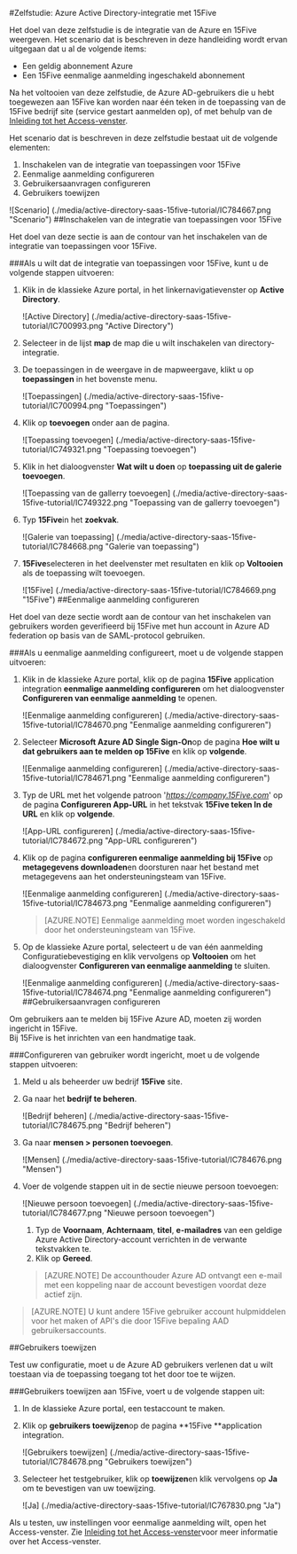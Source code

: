 <properties 
    pageTitle="Zelfstudie: Azure Active Directory-integratie met 15Five | Microsoft Azure" 
    description="Meer informatie over het 15Five met Azure Active Directory gebruiken voor het inschakelen van eenmalige aanmelding, geautomatiseerde provisioning en meer!" 
    services="active-directory" 
    authors="jeevansd"  
    documentationCenter="na" 
    manager="femila"/>
<tags 
    ms.service="active-directory" 
    ms.devlang="na" 
    ms.topic="article" 
    ms.tgt_pltfrm="na" 
    ms.workload="identity" 
    ms.date="09/29/2016" 
    ms.author="jeedes" />

#<a name="tutorial-azure-active-directory-integration-with-15five"></a>Zelfstudie: Azure Active Directory-integratie met 15Five

Het doel van deze zelfstudie is de integratie van de Azure en 15Five weergeven. Het scenario dat is beschreven in deze handleiding wordt ervan uitgegaan dat u al de volgende items:

-   Een geldig abonnement Azure
-   Een 15Five eenmalige aanmelding ingeschakeld abonnement

Na het voltooien van deze zelfstudie, de Azure AD-gebruikers die u hebt toegewezen aan 15Five kan worden naar één teken in de toepassing van de 15Five bedrijf site (service gestart aanmelden op), of met behulp van de [Inleiding tot het Access-venster](active-directory-saas-access-panel-introduction.md).

Het scenario dat is beschreven in deze zelfstudie bestaat uit de volgende elementen:

1.  Inschakelen van de integratie van toepassingen voor 15Five
2.  Eenmalige aanmelding configureren
3.  Gebruikersaanvragen configureren
4.  Gebruikers toewijzen

![Scenario] (./media/active-directory-saas-15five-tutorial/IC784667.png "Scenario")
##<a name="enabling-the-application-integration-for-15five"></a>Inschakelen van de integratie van toepassingen voor 15Five

Het doel van deze sectie is aan de contour van het inschakelen van de integratie van toepassingen voor 15Five.

###<a name="to-enable-the-application-integration-for-15five-perform-the-following-steps"></a>Als u wilt dat de integratie van toepassingen voor 15Five, kunt u de volgende stappen uitvoeren:

1.  Klik in de klassieke Azure portal, in het linkernavigatievenster op **Active Directory**.

    ![Active Directory] (./media/active-directory-saas-15five-tutorial/IC700993.png "Active Directory")

2.  Selecteer in de lijst **map** de map die u wilt inschakelen van directory-integratie.

3.  De toepassingen in de weergave in de mapweergave, klikt u op **toepassingen** in het bovenste menu.

    ![Toepassingen] (./media/active-directory-saas-15five-tutorial/IC700994.png "Toepassingen")

4.  Klik op **toevoegen** onder aan de pagina.

    ![Toepassing toevoegen] (./media/active-directory-saas-15five-tutorial/IC749321.png "Toepassing toevoegen")

5.  Klik in het dialoogvenster **Wat wilt u doen** op **toepassing uit de galerie toevoegen**.

    ![Toepassing van de gallerry toevoegen] (./media/active-directory-saas-15five-tutorial/IC749322.png "Toepassing van de gallerry toevoegen")

6.  Typ **15Five**in het **zoekvak**.

    ![Galerie van toepassing] (./media/active-directory-saas-15five-tutorial/IC784668.png "Galerie van toepassing")

7.  **15Five**selecteren in het deelvenster met resultaten en klik op **Voltooien** als de toepassing wilt toevoegen.

    ![15Five] (./media/active-directory-saas-15five-tutorial/IC784669.png "15Five")
##<a name="configuring-single-sign-on"></a>Eenmalige aanmelding configureren

Het doel van deze sectie wordt aan de contour van het inschakelen van gebruikers worden geverifieerd bij 15Five met hun account in Azure AD federation op basis van de SAML-protocol gebruiken.

###<a name="to-configure-single-sign-on-perform-the-following-steps"></a>Als u eenmalige aanmelding configureert, moet u de volgende stappen uitvoeren:

1.  Klik in de klassieke Azure portal, klik op de pagina **15Five** application integration **eenmalige aanmelding configureren** om het dialoogvenster **Configureren van eenmalige aanmelding** te openen.

    ![Eenmalige aanmelding configureren] (./media/active-directory-saas-15five-tutorial/IC784670.png "Eenmalige aanmelding configureren")

2.  Selecteer **Microsoft Azure AD Single Sign-On**op de pagina **Hoe wilt u dat gebruikers aan te melden op 15Five** en klik op **volgende**.

    ![Eenmalige aanmelding configureren] (./media/active-directory-saas-15five-tutorial/IC784671.png "Eenmalige aanmelding configureren")

3.  Typ de URL met het volgende patroon '*https://company.15Five.com*' op de pagina **Configureren App-URL** in het tekstvak **15Five teken In de URL** en klik op **volgende**.

    ![App-URL configureren] (./media/active-directory-saas-15five-tutorial/IC784672.png "App-URL configureren")

4.  Klik op de pagina **configureren eenmalige aanmelding bij 15Five** op **metagegevens downloaden**en doorsturen naar het bestand met metagegevens aan het ondersteuningsteam van 15Five.

    ![Eenmalige aanmelding configureren] (./media/active-directory-saas-15five-tutorial/IC784673.png "Eenmalige aanmelding configureren")

    >[AZURE.NOTE] Eenmalige aanmelding moet worden ingeschakeld door het ondersteuningsteam van 15Five.

5.  Op de klassieke Azure portal, selecteert u de van één aanmelding Configuratiebevestiging en klik vervolgens op **Voltooien** om het dialoogvenster **Configureren van eenmalige aanmelding** te sluiten.

    ![Eenmalige aanmelding configureren] (./media/active-directory-saas-15five-tutorial/IC784674.png "Eenmalige aanmelding configureren")
##<a name="configuring-user-provisioning"></a>Gebruikersaanvragen configureren

Om gebruikers aan te melden bij 15Five Azure AD, moeten zij worden ingericht in 15Five.  
Bij 15Five is het inrichten van een handmatige taak.

###<a name="to-configure-user-provisioning-perform-the-following-steps"></a>Configureren van gebruiker wordt ingericht, moet u de volgende stappen uitvoeren:

1.  Meld u als beheerder uw bedrijf **15Five** site.

2.  Ga naar het **bedrijf te beheren**.

    ![Bedrijf beheren] (./media/active-directory-saas-15five-tutorial/IC784675.png "Bedrijf beheren")

3.  Ga naar **mensen \> personen toevoegen**.

    ![Mensen] (./media/active-directory-saas-15five-tutorial/IC784676.png "Mensen")

4.  Voer de volgende stappen uit in de sectie nieuwe persoon toevoegen:

    ![Nieuwe persoon toevoegen] (./media/active-directory-saas-15five-tutorial/IC784677.png "Nieuwe persoon toevoegen")

    1.  Typ de **Voornaam**, **Achternaam**, **titel**, **e-mailadres** van een geldige Azure Active Directory-account verrichten in de verwante tekstvakken te.
    2.  Klik op **Gereed**.

    >[AZURE.NOTE] De accounthouder Azure AD ontvangt een e-mail met een koppeling naar de account bevestigen voordat deze actief zijn.

>[AZURE.NOTE] U kunt andere 15Five gebruiker account hulpmiddelen voor het maken of API's die door 15Five bepaling AAD gebruikersaccounts.

##<a name="assigning-users"></a>Gebruikers toewijzen

Test uw configuratie, moet u de Azure AD gebruikers verlenen dat u wilt toestaan via de toepassing toegang tot het door toe te wijzen.

###<a name="to-assign-users-to-15five-perform-the-following-steps"></a>Gebruikers toewijzen aan 15Five, voert u de volgende stappen uit:

1.  In de klassieke Azure portal, een testaccount te maken.

2.  Klik op **gebruikers toewijzen**op de pagina **15Five **application integration.

    ![Gebruikers toewijzen] (./media/active-directory-saas-15five-tutorial/IC784678.png "Gebruikers toewijzen")

3.  Selecteer het testgebruiker, klik op **toewijzen**en klik vervolgens op **Ja** om te bevestigen van uw toewijzing.

    ![Ja] (./media/active-directory-saas-15five-tutorial/IC767830.png "Ja")

Als u testen, uw instellingen voor eenmalige aanmelding wilt, open het Access-venster. Zie [Inleiding tot het Access-venster](active-directory-saas-access-panel-introduction.md)voor meer informatie over het Access-venster.

